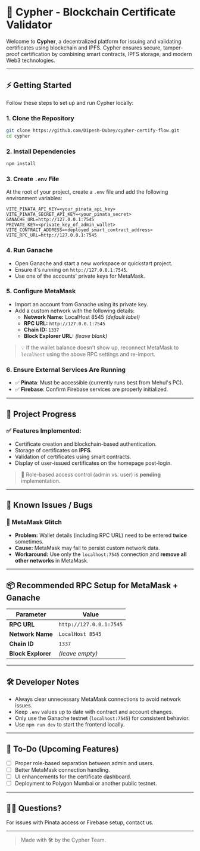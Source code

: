 # 🔐 Cypher - Blockchain Certificate Validator

Welcome to **Cypher**, a decentralized platform for issuing and validating certificates using blockchain and IPFS. Cypher ensures secure, tamper-proof certification by combining smart contracts, IPFS storage, and modern Web3 technologies.

---

## ⚡️ Getting Started

Follow these steps to set up and run Cypher locally:

### 1. Clone the Repository

```bash
git clone https://github.com/Dipesh-Dubey/cypher-certify-flow.git
cd cypher
```

### 2. Install Dependencies

```bash
npm install
```

### 3. Create `.env` File

At the root of your project, create a `.env` file and add the following environment variables:

```env
VITE_PINATA_API_KEY=<your_pinata_api_key>
VITE_PINATA_SECRET_API_KEY=<your_pinata_secret>
GANACHE_URL=http://127.0.0.1:7545
PRIVATE_KEY=<private_key_of_admin_wallet>
VITE_CONTRACT_ADDRESS=<deployed_smart_contract_address>
VITE_RPC_URL=http://127.0.0.1:7545
```

### 4. Run Ganache

- Open Ganache and start a new workspace or quickstart project.
- Ensure it's running on `http://127.0.0.1:7545`.
- Use one of the accounts' private keys for MetaMask.

### 5. Configure MetaMask

- Import an account from Ganache using its private key.
- Add a custom network with the following details:
  - **Network Name:** LocalHost 8545 *(default label)*
  - **RPC URL:** `http://127.0.0.1:7545`
  - **Chain ID:** `1337`
  - **Block Explorer URL:** *(leave blank)*

> 💡 If the wallet balance doesn’t show up, reconnect MetaMask to `localhost` using the above RPC settings and re-import.

### 6. Ensure External Services Are Running

- ✅ **Pinata**: Must be accessible (currently runs best from Mehul's PC).
- ✅ **Firebase**: Confirm Firebase services are properly initialized.

---

## 🚀 Project Progress

### ✅ Features Implemented:
- Certificate creation and blockchain-based authentication.
- Storage of certificates on **IPFS**.
- Validation of certificates using smart contracts.
- Display of user-issued certificates on the homepage post-login.

> 🚧 Role-based access control (admin vs. user) is **pending** implementation.

---

## 🐞 Known Issues / Bugs

### 🔁 MetaMask Glitch
- **Problem:** Wallet details (including RPC URL) need to be entered **twice** sometimes.
- **Cause:** MetaMask may fail to persist custom network data.
- **Workaround:** Use only the `localhost:7545` connection and **remove all other networks** in MetaMask.

---

## 📦 Recommended RPC Setup for MetaMask + Ganache

| Parameter          | Value                    |
|--------------------|--------------------------|
| **RPC URL**        | `http://127.0.0.1:7545`  |
| **Network Name**   | `LocalHost 8545`         |
| **Chain ID**       | `1337`                   |
| **Block Explorer** | *(leave empty)*          |

---

## 🛠 Developer Notes

- Always clear unnecessary MetaMask connections to avoid network issues.
- Keep `.env` values up to date with contract and account changes.
- Only use the Ganache testnet (`localhost:7545`) for consistent behavior.
- Use `npm run dev` to start the frontend locally.

---

## 📌 To-Do (Upcoming Features)

- [ ] Proper role-based separation between admin and users.
- [ ] Better MetaMask connection handling.
- [ ] UI enhancements for the certificate dashboard.
- [ ] Deployment to Polygon Mumbai or another public testnet.

---

## 🙋‍♂️ Questions?

For issues with Pinata access or Firebase setup, contact us.

---

> Made with 🛠 by the Cypher Team.
